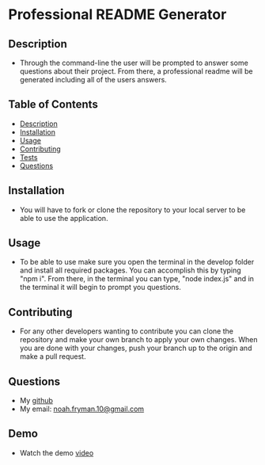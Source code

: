 # Professional README Generator


## Description

- Through the command-line the user will be prompted to answer some questions about their project. From there, a professional readme will be generated including all of the users answers.

## Table of Contents

- [Description](#description)
- [Installation](#installation)
- [Usage](#usage)
- [Contributing](#contributing)
- [Tests](#tests)
- [Questions](#questions)

## Installation

- You will have to fork or clone the repository to your local server to be able to use the application.

## Usage

- To be able to use make sure you open the terminal in the develop folder and install all required packages. You can accomplish this by typing "npm i". From there, in the terminal you can type, "node index.js" and in the terminal it will begin to prompt you questions.

## Contributing

- For any other developers wanting to contribute you can clone the repository and make your own branch to apply your own changes. When you are done with your changes, push your branch up to the origin and make a pull request.

## Questions

- My [github](https://github.com/noah-10)
- My email: noah.fryman.10@gmail.com

## Demo

- Watch the demo [video](https://watch.screencastify.com/v/LKkCsrLf2E3C2bFwSvs7)
